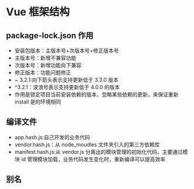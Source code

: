 <!--
 * @Author: your name
 * @Date: 2020-03-05 09:39:51
 * @LastEditTime: 2020-03-17 10:59:22
 * @LastEditors: Please set LastEditors
 * @Description: In User Settings Edit
 * @FilePath: \vue-note\Vue\vue-frame.md
 -->

# Vue 框架结构

## package-lock.json 作用

- 安装包版本：主版本号+次版本号+修正版本号
- 主版本号：新增不兼容功能
- 次版本号：新增功能向下兼容
- 修正版本：功能问题修正
- ~ 3.2.1:向下箭头表示支持更新低于 3.3.0 版本
- ^3.2.1：波浪号表示支持更新低于 4.0.0 的版本
- 作用是锁定项目当前安装依赖的版本，忽略某些依赖的更新，来保证重新 install 是的环境相同

## 编译文件

- app.hash.js:自己开发的业务代码
- vendor.hash.js：从 node_moudles 文件夹引入的第三方依赖库
- manifest.hash.js:从 vendor.js 分离出的模块管理的初始化代码，主要通过模块 id 管理模块加载，业务代码发生变化时，重新编译可以提高效率

## 别名
